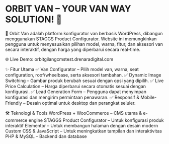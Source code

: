 # **ORBIT VAN – YOUR VAN WAY SOLUTION!** 🚐  
🚀 Orbit Van adalah platform konfigurator van berbasis WordPress, dibangun menggunakan STAGGS Product Configurator. Website ini memungkinkan pengguna untuk menyesuaikan pilihan model, warna, fitur, dan aksesori van secara interaktif, dengan harga yang diperbarui secara real-time.

🌐 Live Demo: orbitgilangcmstest.drenaradigital.com

✨ Fitur Utama
✅ Van Configurator – Pilih model van, warna, seat configuration, roof/wheelbase, serta aksesori tambahan.
✅ Dynamic Image Switching – Gambar produk berubah sesuai dengan opsi yang dipilih.
✅ Live Price Calculation – Harga diperbarui secara otomatis sesuai dengan konfigurasi.
✅ Lead Generation Form – Pengguna dapat menyimpan konfigurasi dan mengirim permintaan penawaran.
✅ Responsif & Mobile-Friendly – Desain optimal untuk desktop dan perangkat seluler.

🛠 Teknologi & Tools
WordPress + WooCommerce – CMS utama & e-commerce engine
STAGGS Product Configurator – Untuk konfigurasi produk interaktif
Elementor – Untuk membangun halaman dengan desain modern
Custom CSS & JavaScript – Untuk meningkatkan tampilan dan interaktivitas
PHP & MySQL – Backend dan database